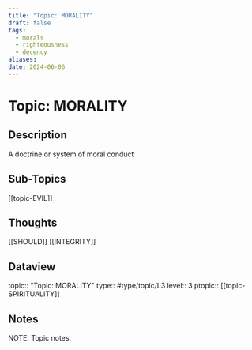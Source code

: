 ```yaml
---
title: "Topic: MORALITY"
draft: false
tags:
  - morals
  - righteousness
  - decency
aliases: 
date: 2024-06-06
---
```

# Topic: MORALITY
## Description
A doctrine or system of moral conduct

## Sub-Topics
[[topic-EVIL]]

## Thoughts
[[SHOULD]]
[[INTEGRITY]]

## Dataview
topic:: "Topic: MORALITY"
type:: #type/topic/L3 
level:: 3
ptopic:: [[topic-SPIRITUALITY]]

## Notes
NOTE: Topic notes.